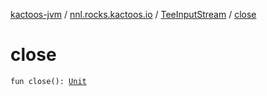 [kactoos-jvm](../../index.md) / [nnl.rocks.kactoos.io](../index.md) / [TeeInputStream](index.md) / [close](./close.md)

# close

`fun close(): `[`Unit`](https://kotlinlang.org/api/latest/jvm/stdlib/kotlin/-unit/index.html)